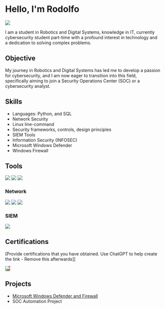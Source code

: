 # Hello, I'm Rodolfo
<a href="www.linkedin.com/in/rodolfo-hernandez-ibarra"><img src="https://img.shields.io/badge/-LinkedIn-0072b1?&style=for-the-badge&logo=linkedin&logoColor=white" /></a>


I am a student in Robotics and Digital Systems, knowledge in IT, currently cybersecurity student part-time with a profound interest in technology and a dedication to solving complex problems.

## Objective

My journey in Robotics and Digital Systems has led me to develop a passion for cybersecurity, and I am now eager to transition into this field, specifically aiming to join a Security Operations Center (SOC) or a cybersecurity analyst.

## Skills

- Languages: Python, and SQL
- Network Security
- Linux line-command
- Security frameworks, controls, design principles
- SIEM Tools
- Information Security (INFOSEC)
- Microsoft Windows Defender
- Windows Firewall


## Tools
<div>
    <img src="https://img.shields.io/badge/-Python-3776AB?&style=for-the-badge&logo=Python&logoColor=white" />
    <img src="https://img.shields.io/badge/-Linux-FCC624?&style=for-the-badge&logo=Linux&logoColor=white" />
    <img src="https://img.shields.io/badge/-SQL-4479A1?&style=for-the-badge&logo=MySQL&logoColor=white" />
</div>

### Network
<div>
    <img src="https://img.shields.io/badge/-Wireshark-1679A7?&style=for-the-badge&logo=Wireshark&logoColor=white" />
    <img src="https://img.shields.io/badge/-Nmap-2ecc71?&style=for-the-badge&logo=Nmap&logoColor=white" />
    <img src="https://img.shields.io/badge/-tcpdump-f39c12?&style=for-the-badge&logo=linux&logoColor=white" />
</div>

### SIEM
<div>
    <img src="https://img.shields.io/badge/-Splunk-000000?&style=for-the-badge&logo=Splunk&logoColor=white" />
</div>

## Certifications
[Provide certifications that you have obtained. Use ChatGPT to help create the link - Remove this afterwards]]
<div>
<a href="https://coursera.org/share/f7b91b0487a5de5cef84deda72ded78a" target="_blank">
  <img src="https://img.shields.io/badge/-Google_Cybersecurity-4285F4?style=for-the-badge&logo=google&logoColor=white" style="background-color: #DB4437; color: #F4B400; border-color: #0F9D58;" />
</a>
</div>

## Projects
- <a href="https://github.com/Rodo3/Microsoft-Windows-Defender-and-Firewall/tree/main">Microsoft Windows Defender and Firewall</a>
- SOC Automation Project
